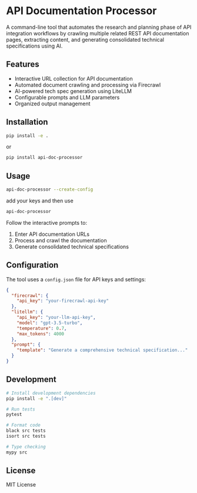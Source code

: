 # API Documentation Processor

A command-line tool that automates the research and planning phase of API integration workflows by crawling multiple related REST API documentation pages, extracting content, and generating consolidated technical specifications using AI.

## Features

- Interactive URL collection for API documentation
- Automated document crawling and processing via Firecrawl
- AI-powered tech spec generation using LiteLLM
- Configurable prompts and LLM parameters
- Organized output management

## Installation
```bash
pip install -e .  
```

or 
```bash
pip install api-doc-processor
```

## Usage
```bash 
api-doc-processor --create-config
```
add your keys and then use 

```bash
api-doc-processor
```

Follow the interactive prompts to:
1. Enter API documentation URLs
2. Process and crawl the documentation
3. Generate consolidated technical specifications

## Configuration

The tool uses a `config.json` file for API keys and settings:

```json
{
  "firecrawl": {
    "api_key": "your-firecrawl-api-key"
  },
  "litellm": {
    "api_key": "your-llm-api-key",
    "model": "gpt-3.5-turbo",
    "temperature": 0.7,
    "max_tokens": 4000
  },
  "prompt": {
    "template": "Generate a comprehensive technical specification..."
  }
}
```

## Development

```bash
# Install development dependencies
pip install -e ".[dev]"

# Run tests
pytest

# Format code
black src tests
isort src tests

# Type checking
mypy src
```

## License

MIT License

